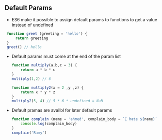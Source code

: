 ## Default Params

- ES6 make it possible to assign default params to functions to get  a value instead of undefined

```js
 function greet (greeting = 'hello') {
     return greeting
 }
 greet() // hello
```
- Default params must come at the end of the param list
  ```js
  function multiply(a,b,c = 3) {
      return a * b * c
  }
  multiply(1,2) // 6

  function multiply2(x = 2 ,y ,z) {
      return x * y * z
  }
  multiply2(5, 4) // 5 * 6 * undefined = NaN
  ```
- Default pramas are availbl for later default params
  ```js
  function complain (name = 'ahmed', complain_body = `I hate ${name}`){
      console.log(complain_body)
  }
  complain('Ramy')
  ```
